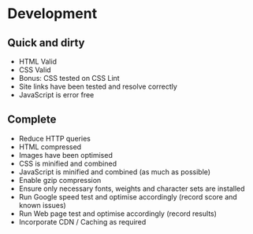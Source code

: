 # Development


## Quick and dirty

- HTML Valid
- CSS Valid
- Bonus: CSS tested on CSS Lint
- Site links have been tested and resolve correctly
- JavaScript is error free

## Complete

- Reduce HTTP queries
- HTML compressed
- Images have been optimised
- CSS is minified and combined
- JavaScript is minified and combined (as much as possible)
- Enable gzip compression
- Ensure only necessary fonts, weights and character sets are installed
- Run Google speed test and optimise accordingly (record score and known issues)
- Run Web page test and optimise accordingly (record results)
- Incorporate CDN / Caching as required